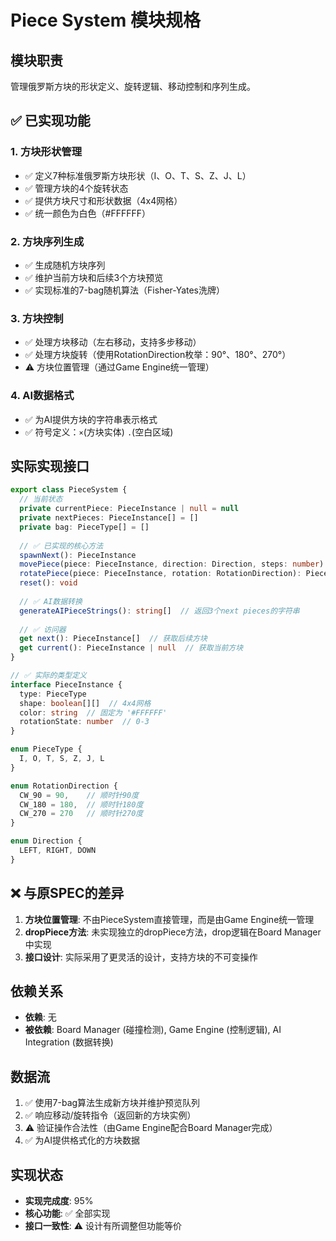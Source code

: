 # Piece System 模块规格

## 模块职责
管理俄罗斯方块的形状定义、旋转逻辑、移动控制和序列生成。

## ✅ 已实现功能

### 1. 方块形状管理
- ✅ 定义7种标准俄罗斯方块形状（I、O、T、S、Z、J、L）
- ✅ 管理方块的4个旋转状态
- ✅ 提供方块尺寸和形状数据（4x4网格）
- ✅ 统一颜色为白色（#FFFFFF）

### 2. 方块序列生成
- ✅ 生成随机方块序列
- ✅ 维护当前方块和后续3个方块预览
- ✅ 实现标准的7-bag随机算法（Fisher-Yates洗牌）

### 3. 方块控制
- ✅ 处理方块移动（左右移动，支持多步移动）
- ✅ 处理方块旋转（使用RotationDirection枚举：90°、180°、270°）
- ⚠️ 方块位置管理（通过Game Engine统一管理）

### 4. AI数据格式
- ✅ 为AI提供方块的字符串表示格式
- ✅ 符号定义：`×`(方块实体) `.`(空白区域)

## 实际实现接口

```typescript
export class PieceSystem {
  // 当前状态
  private currentPiece: PieceInstance | null = null
  private nextPieces: PieceInstance[] = []
  private bag: PieceType[] = []
  
  // ✅ 已实现的核心方法
  spawnNext(): PieceInstance
  movePiece(piece: PieceInstance, direction: Direction, steps: number): PieceInstance
  rotatePiece(piece: PieceInstance, rotation: RotationDirection): PieceInstance
  reset(): void
  
  // ✅ AI数据转换
  generateAIPieceStrings(): string[]  // 返回3个next pieces的字符串
  
  // ✅ 访问器
  get next(): PieceInstance[]  // 获取后续方块
  get current(): PieceInstance | null  // 获取当前方块
}

// ✅ 实际的类型定义
interface PieceInstance {
  type: PieceType
  shape: boolean[][]  // 4x4网格
  color: string  // 固定为 '#FFFFFF'
  rotationState: number  // 0-3
}

enum PieceType {
  I, O, T, S, Z, J, L
}

enum RotationDirection {
  CW_90 = 90,    // 顺时针90度
  CW_180 = 180,  // 顺时针180度  
  CW_270 = 270   // 顺时针270度
}

enum Direction {
  LEFT, RIGHT, DOWN
}
```

## ❌ 与原SPEC的差异

1. **方块位置管理**: 不由PieceSystem直接管理，而是由Game Engine统一管理
2. **dropPiece方法**: 未实现独立的dropPiece方法，drop逻辑在Board Manager中实现
3. **接口设计**: 实际采用了更灵活的设计，支持方块的不可变操作

## 依赖关系
- **依赖**: 无
- **被依赖**: Board Manager (碰撞检测), Game Engine (控制逻辑), AI Integration (数据转换)

## 数据流
1. ✅ 使用7-bag算法生成新方块并维护预览队列
2. ✅ 响应移动/旋转指令（返回新的方块实例）
3. ⚠️ 验证操作合法性（由Game Engine配合Board Manager完成）
4. ✅ 为AI提供格式化的方块数据

## 实现状态
- **实现完成度**: 95%
- **核心功能**: ✅ 全部实现
- **接口一致性**: ⚠️ 设计有所调整但功能等价
